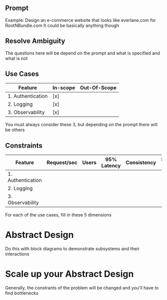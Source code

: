 ## Prompt
Example: Design an e-commerce website that looks like everlane.com for RootNBundle.com
It could be basically anything though

## Resolve Ambiguity
The questions here will be depend on the prompt and what is specified and what is not

## Use Cases
|Feature | In-scope | Out-Of-Scope |
|--- |--- |--- | 
|1. Authentication | [x]    | |
|2. Logging        | [x]    | |
|3. Observability  | [x]    | |

You must always consider these 3, but depending on the prompt there will be others

## Constraints
|Feature | Request/sec | Users | 95% Latency | Consistency | Success Rate |
|---     |---          |---    |---          |---          |---           |
|1. Authentication  | | | | | | |
|2. Logging        | | | |  |  | |
|3. Observability  |  | | | | | |

For each of the use cases, fill in these 5 dimensions

# Abstract Design
Do this with block diagrams to demonstrate subsystems and their interactions

# Scale up your Abstract Design
Generally, the constrants of the problem will be changed and you'll have to find bottlenecks



